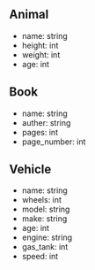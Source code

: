 Animal
--------
+ name: string
+ height: int
+ weight: int
+ age: int


Book
--------
+ name: string
+ auther: string
+ pages: int
+ page_number: int

Vehicle
--------
+ name: string
+ wheels: int
+ model: string
+ make: string
+ age: int
+ engine: string
+ gas_tank: int
+ speed: int

